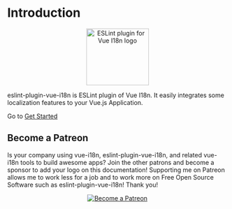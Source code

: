 # Introduction

<p align="center"><img width="143px" height="130px" src="/eslint-plugin-vue-i18n/eslint-plugin-vue-i18n.svg" alt="ESLint plugin for Vue I18n logo"></p>

eslint-plugin-vue-i18n is ESLint plugin of Vue I18n. It easily integrates some localization features to your Vue.js Application.

Go to [Get Started](./started.md)

## Become a Patreon

Is your company using vue-i18n, eslint-plugin-vue-i18n, and related vue-i18n tools to build awesome apps? Join the other patrons and become a sponsor to add your logo on this documentation! Supporting me on Patreon allows me to work less for a job and to work more on Free Open Source Software such as eslint-plugin-vue-i18n! Thank you!

<p style="text-align: center;">
  <a href="https://www.patreon.com/kazupon" target="_blank">
    <img src="https://c5.patreon.com/external/logo/become_a_patron_button.png" alt="Become a Patreon">
  </a>
</p>
